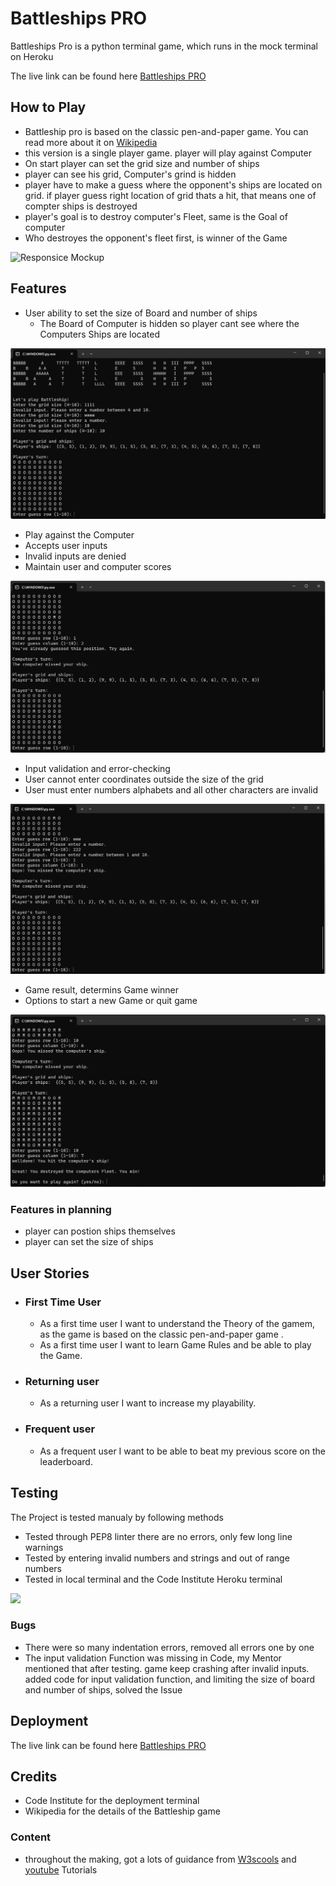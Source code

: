 # Battleships PRO

Battleships Pro is a python terminal game, which runs in the mock terminal on Heroku

The live link can be found here [Battleships PRO]()

## How to Play
- Battleship pro is based on the classic pen-and-paper game. You can read more about it on [Wikipedia](https://en.wikipedia.org/wiki/Battleship_(game))
- this version is a single player game. player will play against Computer
- On start player can set the grid size and number of ships
- player can see his grid, Computer's grind is hidden
- player have to make a guess where the opponent's ships are located on grid. if player guess right location of grid thats a hit, that means one of compter ships is destroyed
- player's goal is to destroy computer's Fleet, same is the Goal of computer
- Who destroyes the opponent's fleet first, is winner of the Game

![Responsice Mockup](assets/images/amiresponsive.png)



## Features
- User ability to set the size of Board and number of ships
  - The Board of Computer is hidden so player cant see where the Computers Ships are located
   
![game screenshot](Images/Screenshot.png)
- Play against the Computer
- Accepts user inputs 
- Invalid inputs are denied
- Maintain user and computer scores

![game screenshot](Images/Screenshot1.png)
- Input validation and error-checking
- User cannot enter coordinates outside the size of the grid
- User must enter numbers alphabets and all other characters are invalid

![game screenshot](Images/Screenshot2.png)
- Game result, determins Game winner 
- Options to start a new Game or quit game

![game screenshot](Images/Screenshot3.png)
### Features in planning
  - player can postion ships themselves
  - player can set the size of ships

## User Stories

- ### First Time User
  - As a first time user I want to understand the Theory of the gamem,
    as the game is based on the classic pen-and-paper game .
  - As a first time user I want to learn Game Rules and be able to play the Game.

- ### Returning user
  - As a returning user I want to increase my playability.
 
- ### Frequent user
  - As a frequent user I want to be able to beat my previous score on the leaderboard.


## Testing 

 The Project is tested manualy by following methods
 - Tested through PEP8 linter there are no errors, only few long line warnings
 - Tested by entering invalid numbers and strings and out of range numbers
 - Tested in local terminal and the Code Institute Heroku terminal

![](assets/images/lighthouse.png)

### Bugs
- There were so many indentation errors, removed all errors one by one
- The input validation Function was missing in Code, my Mentor mentioned that after testing. game keep crashing after invalid inputs. added code for input validation function, and limiting the size of board and number of ships, solved the Issue
  


## Deployment


The live link can be found here [Battleships PRO]()


## Credits 
- Code Institute for the deployment terminal
- Wikipedia for the details of the Battleship game

### Content 

- throughout the making, got a lots of guidance from [W3scools](https://www.w3schools.com/) and [youtube](https://www.youtube.com/) Tutorials 







